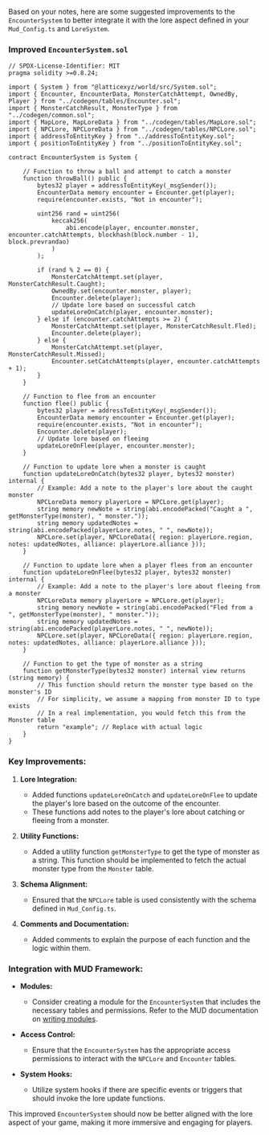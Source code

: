 Based on your notes, here are some suggested improvements to the `EncounterSystem` to better integrate it with the lore aspect defined in your `Mud_Config.ts` and `LoreSystem`.

### Improved `EncounterSystem.sol`
```solidity
// SPDX-License-Identifier: MIT
pragma solidity >=0.8.24;

import { System } from "@latticexyz/world/src/System.sol";
import { Encounter, EncounterData, MonsterCatchAttempt, OwnedBy, Player } from "../codegen/tables/Encounter.sol";
import { MonsterCatchResult, MonsterType } from "../codegen/common.sol";
import { MapLore, MapLoreData } from "../codegen/tables/MapLore.sol";
import { NPCLore, NPCLoreData } from "../codegen/tables/NPCLore.sol";
import { addressToEntityKey } from "../addressToEntityKey.sol";
import { positionToEntityKey } from "../positionToEntityKey.sol";

contract EncounterSystem is System {

    // Function to throw a ball and attempt to catch a monster
    function throwBall() public {
        bytes32 player = addressToEntityKey(_msgSender());
        EncounterData memory encounter = Encounter.get(player);
        require(encounter.exists, "Not in encounter");

        uint256 rand = uint256(
            keccak256(
                abi.encode(player, encounter.monster, encounter.catchAttempts, blockhash(block.number - 1), block.prevrandao)
            )
        );

        if (rand % 2 == 0) {
            MonsterCatchAttempt.set(player, MonsterCatchResult.Caught);
            OwnedBy.set(encounter.monster, player);
            Encounter.delete(player);
            // Update lore based on successful catch
            updateLoreOnCatch(player, encounter.monster);
        } else if (encounter.catchAttempts >= 2) {
            MonsterCatchAttempt.set(player, MonsterCatchResult.Fled);
            Encounter.delete(player);
        } else {
            MonsterCatchAttempt.set(player, MonsterCatchResult.Missed);
            Encounter.setCatchAttempts(player, encounter.catchAttempts + 1);
        }
    }

    // Function to flee from an encounter
    function flee() public {
        bytes32 player = addressToEntityKey(_msgSender());
        EncounterData memory encounter = Encounter.get(player);
        require(encounter.exists, "Not in encounter");
        Encounter.delete(player);
        // Update lore based on fleeing
        updateLoreOnFlee(player, encounter.monster);
    }

    // Function to update lore when a monster is caught
    function updateLoreOnCatch(bytes32 player, bytes32 monster) internal {
        // Example: Add a note to the player's lore about the caught monster
        NPCLoreData memory playerLore = NPCLore.get(player);
        string memory newNote = string(abi.encodePacked("Caught a ", getMonsterType(monster), " monster."));
        string memory updatedNotes = string(abi.encodePacked(playerLore.notes, " ", newNote));
        NPCLore.set(player, NPCLoreData({ region: playerLore.region, notes: updatedNotes, alliance: playerLore.alliance }));
    }

    // Function to update lore when a player flees from an encounter
    function updateLoreOnFlee(bytes32 player, bytes32 monster) internal {
        // Example: Add a note to the player's lore about fleeing from a monster
        NPCLoreData memory playerLore = NPCLore.get(player);
        string memory newNote = string(abi.encodePacked("Fled from a ", getMonsterType(monster), " monster."));
        string memory updatedNotes = string(abi.encodePacked(playerLore.notes, " ", newNote));
        NPCLore.set(player, NPCLoreData({ region: playerLore.region, notes: updatedNotes, alliance: playerLore.alliance }));
    }

    // Function to get the type of monster as a string
    function getMonsterType(bytes32 monster) internal view returns (string memory) {
        // This function should return the monster type based on the monster's ID
        // For simplicity, we assume a mapping from monster ID to type exists
        // In a real implementation, you would fetch this from the Monster table
        return "example"; // Replace with actual logic
    }
}
```

### Key Improvements:
1. **Lore Integration:**
   - Added functions `updateLoreOnCatch` and `updateLoreOnFlee` to update the player's lore based on the outcome of the encounter.
   - These functions add notes to the player's lore about catching or fleeing from a monster.

2. **Utility Functions:**
   - Added a utility function `getMonsterType` to get the type of monster as a string. This function should be implemented to fetch the actual monster type from the `Monster` table.

3. **Schema Alignment:**
   - Ensured that the `NPCLore` table is used consistently with the schema defined in `Mud_Config.ts`.

4. **Comments and Documentation:**
   - Added comments to explain the purpose of each function and the logic within them.

### Integration with MUD Framework:
- **Modules:**
  - Consider creating a module for the `EncounterSystem` that includes the necessary tables and permissions. Refer to the MUD documentation on [writing modules](https://mud.dev/world/modules/writing-modules).

- **Access Control:**
  - Ensure that the `EncounterSystem` has the appropriate access permissions to interact with the `NPCLore` and `Encounter` tables.

- **System Hooks:**
  - Utilize system hooks if there are specific events or triggers that should invoke the lore update functions.

This improved `EncounterSystem` should now be better aligned with the lore aspect of your game, making it more immersive and engaging for players.